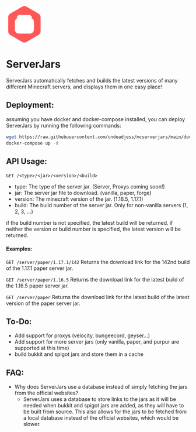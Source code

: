 <!-- Todo: change to absolute url path once image has been pushed -->
<img src="web/public/assets/favicon.png" width="100">

# ServerJars
ServerJars automatically fetches and builds the latest versions of many different Minecraft servers, and displays them in one easy place!

## Deployment:
assuming you have docker and docker-compose installed, you can deploy ServerJars by running the following commands:
```bash
wget https://raw.githubusercontent.com/undeadjess/mcserverjars/main/docker-compose.yml
docker-compose up -d
```

## API Usage:
`GET /<type>/<jar>/<version>/<build>`
- type: The type of the server jar. (Server, Proxys coming soon!)
- jar: The server jar file to download. (vanilla, paper, forge)
- version: The minecraft version of the jar. (1.16.5, 1.17.1)
- build: The build number of the server jar. Only for non-vanilla servers (1, 2, 3, ...)

if the build number is not specified, the latest build will be returned.
if neither the version or build number is specified, the latest version will be returned.

#### Examples:
`GET /server/paper/1.17.1/142`
Returns the download link for the 142nd build of the 1.17.1 paper server jar.

`GET /server/paper/1.16.5`
Returns the download link for the latest build of the 1.16.5 paper server jar.

`GET /server/paper`
Returns the download link for the latest build of the latest version of the paper server jar.

## To-Do:
- Add support for proxys (velocity, bungeecord, geyser...)
- Add support for more server jars (only vanilla, paper, and purpur are supported at this time)
- build bukkit and spigot jars and store them in a cache

## FAQ:
 - Why does ServerJars use a database instead of simply fetching the jars from the official websites?
   - ServerJars uses a database to store links to the jars as it will be needed when bukkit and spigot jars are added, as they will have to be built from source. This also allows for the jars to be fetched from a local database instead of the official websites, which would be slower.

